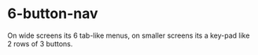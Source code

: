 6-button-nav
============

On wide screens its 6 tab-like menus, on smaller screens its a key-pad like 2 rows of 3 buttons.
